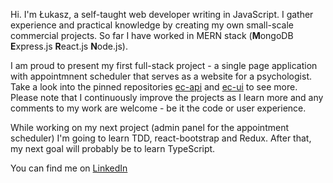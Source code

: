 Hi. I'm Łukasz, a self-taught web developer writing in JavaScript. I gather experience and practical knowledge by creating my own small-scale commercial projects. So far I have worked in MERN stack (**M**ongoDB **E**xpress.js **R**eact.js **N**ode.js).

I am proud to present my first full-stack project - a single page application with appointmnent scheduler that serves as a website for a psychologist. Take a look into the pinned repositories [ec-api](https://github.com/l-walaszczyk/ec-api) and [ec-ui](https://github.com/l-walaszczyk/ec-ui) to see more. Please note that I continuously improve the projects as I learn more and any comments to my work are welcome - be it the code or user experience.

While working on my next project (admin panel for the appointment scheduler) I'm going to learn TDD, react-bootstrap and Redux. After that, my next goal will probably be to learn TypeScript.

You can find me on [LinkedIn](https://www.linkedin.com/in/l-walaszczyk/)
